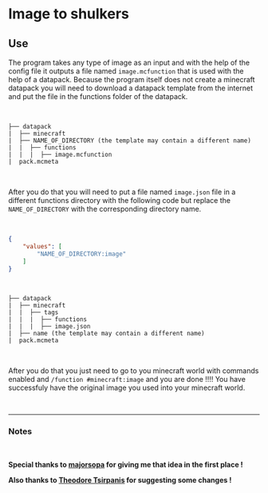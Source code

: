 # Image to shulkers

<h2>Use</h2>

The program takes any type of image as an input and with the help of the config file it outputs a file named ```image.mcfunction``` that is used with the help of a datapack. Because the program itself does not create a minecraft datapack you will need to download a datapack template from the internet and put the file in the functions folder of the datapack.

<br>

```
├── datapack
|  ├── minecraft
|  ├── NAME_OF_DIRECTORY (the template may contain a different name)
|  |  ├── functions
|  |  |  ├── image.mcfunction
|  pack.mcmeta
```

<br>

After you do that you will need to put a file named ```image.json``` file in a different functions directory with the following code but replace the ```NAME_OF_DIRECTORY``` with the corresponding directory name.

<br>

```json
{
    "values": [
        "NAME_OF_DIRECTORY:image"
    ]
}
```

<br>

```
├── datapack
|  ├── minecraft
|  |  ├── tags
|  |  |  ├── functions
|  |  |  ├── image.json
|  ├── name (the template may contain a different name)
|  pack.mcmeta
```

<br>

After you do that you just need to go to you minecraft world with commands enabled and ```/function #minecraft:image``` and you are done !!!! You have successfuly have the original image you used into your minecraft world.

<br>

---

### Notes

<br>

**Special thanks to [majorsopa](https://github.com/majorsopa) for giving me that idea in the first place !**

**Also thanks to [Theodore Tsirpanis](https://github.com/teo-tsirpanis) for suggesting some changes !**
